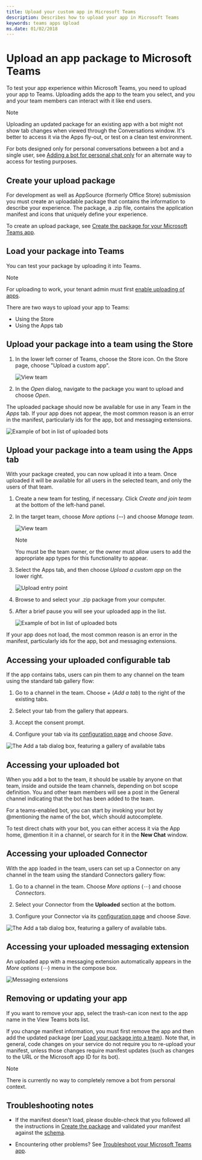 ```yaml
---
title: Upload your custom app in Microsoft Teams
description: Describes how to upload your app in Microsoft Teams
keywords: teams apps Upload
ms.date: 01/02/2018
---
```

# Upload an app package to Microsoft Teams

To test your app experience within Microsoft Teams, you need to upload your app to Teams. Uploading adds the app to the team you select, and you and your team members can interact with it like end users.

> [!NOTE]
> Uploading an updated package for an existing app with a bot might not show tab changes when viewed through the Conversations window. It's better to access it via the Apps fly-out, or test on a clean test environment.

For bots designed only for personal conversations between a bot and a single user, see [Adding a bot for personal chat only](~/concepts/bots/bots-test#adding-a-bot-for-personal-chat-only) for an alternate way to access for testing purposes.

## Create your upload package

For development as well as AppSource (formerly Office Store) submission you must create an uploadable package that contains the information to describe your experience. The package, a .zip file, contains the application manifest and icons that uniquely define your experience.

To create an upload package, see [Create the package for your Microsoft Teams app](~/concepts/apps/apps-package).

## Load your package into Teams

You can test your package by uploading it into Teams.

> [!NOTE]
> For uploading to work, your tenant admin must first [enable uploading of apps](/microsoftteams/admin-settings).

There are two ways to upload your app to Teams:

* Using the Store
* Using the Apps tab

## Upload your package into a team using the Store

1. In the lower left corner of Teams, choose the Store icon. On the Store page, choose "Upload a custom app".

   ![View team](~/assets/images/store-upload-a-custom-app.png)

2. In the *Open* dialog, navigate to the package you want to upload and choose *Open*.

The uploaded package should now be available for use in any Team in the *Apps* tab. If your app does not appear, the most common reason is an error in the manifest, particularly ids for the app, bot and messaging extensions.

![Example of bot in list of uploaded bots](~/assets/images/botinlist.jpg)

## Upload your package into a team using the Apps tab

With your package created, you can now upload it into a team. Once uploaded it will be available for all users in the selected team, and only the users of that team.

1. Create a new team for testing, if necessary. Click *Create and join team* at the bottom of the left-hand panel.

2. In the target team, choose *More options* (**&#8943;**) and choose *Manage team*.

   ![View team](~/assets/images/ManageTeam.png)

   > [!NOTE]
   > You must be the team owner, or the owner must allow users to add the appropriate app types for this functionality to appear.

3. Select the Apps tab, and then choose *Upload a custom app* on the lower right.

   ![Upload entry point](~/assets/images/uploadACustomApp.png)

4. Browse to and select your .zip package from your computer.

5. After a brief pause you will see your uploaded app in the list.

   ![Example of bot in list of uploaded bots](~/assets/images/botinlist.jpg)

If your app does not load, the most common reason is an error in the manifest, particularly ids for the app, bot and messaging extensions.

## Accessing your uploaded configurable tab

If the app contains tabs, users can pin them to any channel on the team using the standard tab gallery flow:

1. Go to a channel in the team. Choose *+* (*Add a tab*) to the right of the existing tabs.

2. Select your tab from the gallery that appears.

3. Accept the consent prompt.

4. Configure your tab via its [configuration page](~/concepts/tabs/tabs-configuration) and choose *Save*.

  ![The Add a tab dialog box, featuring a gallery of available tabs](~/assets/images/tab_gallery.png)

## Accessing your uploaded bot

When you add a bot to the team, it should be usable by anyone on that team, inside and outside the team channels, depending on bot scope definition. You and other team members will see a post in the General channel indicating that the bot has been added to the team.

For a teams-enabled bot, you can start by invoking your bot by @mentioning the name of the bot, which should autocomplete.

To test direct chats with your bot, you can either access it via the App home, @mention it in a channel, or search for it in the **New Chat** window.

## Accessing your uploaded Connector

With the app loaded in the team, users can set up a Connector on any channel in the team using the standard Connectors gallery flow:

1. Go to a channel in the team. Choose *More options* (*&#8943;*) and choose *Connectors*.

2. Select your Connector from the **Uploaded** section at the bottom.

3. Configure your Connector via its [configuration page](~/concepts/connectors) and choose *Save*.

  ![The Add a tab dialog box, featuring a gallery of available tabs.](~/assets/images/connector_gallery.png)

## Accessing your uploaded messaging extension

An uploaded app with a messaging extension automatically appears in the *More options* (*&#8943;*) menu in the compose box.

![Messaging extensions](~/assets/images/compose-extensions/cesampleapp.png)

## Removing or updating your app

If you want to remove your app, select the trash-can icon next to the app name in the View Teams bots list.

If you change manifest information, you must first remove the app and then add the updated package (per [Load your package into a team](#load-your-package-into-a-team)). Note that, in general, code changes on your service do not require you to re-upload your manifest, unless those changes require manifest updates (such as changes to the URL or the Microsoft app ID for its bot).

> [!NOTE]
> There is currently no way to completely remove a bot from personal context.

## Troubleshooting notes

* If the manifest doesn't load, please double-check that you followed all the instructions in [Create the package](~/publishing/apps-package) and validated your manifest against the [schema](~/resources/schema/manifest-schema).

* Encountering other problems? See [Troubleshoot your Microsoft Teams app](~/troubleshoot/troubleshoot).

